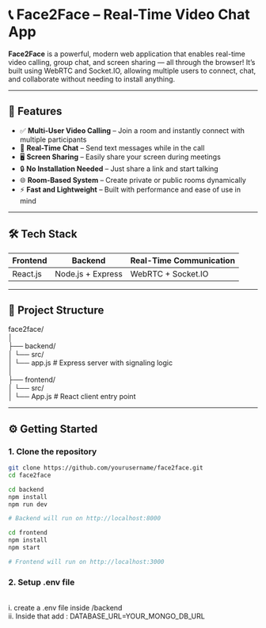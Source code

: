 # 📞 Face2Face – Real-Time Video Chat App

**Face2Face** is a powerful, modern web application that enables real-time video calling, group chat, and screen sharing — all through the browser! It’s built using WebRTC and Socket.IO, allowing multiple users to connect, chat, and collaborate without needing to install anything.

---

## 🚀 Features

- ✅ **Multi-User Video Calling** – Join a room and instantly connect with multiple participants  
- 💬 **Real-Time Chat** – Send text messages while in the call  
- 🖥️ **Screen Sharing** – Easily share your screen during meetings  
- 🔒 **No Installation Needed** – Just share a link and start talking  
- 🌐 **Room-Based System** – Create private or public rooms dynamically  
- ⚡ **Fast and Lightweight** – Built with performance and ease of use in mind

---

## 🛠️ Tech Stack

| Frontend      | Backend         | Real-Time Communication |
|---------------|------------------|--------------------------|
| React.js      | Node.js + Express | WebRTC + Socket.IO       |

---

## 📁 Project Structure

face2face/<br>
│<br>
├── backend/<br>
│ └── src/<br>
│ └── app.js # Express server with signaling logic<br>
│<br>
├── frontend/<br>
│ └── src/<br>
│ └── App.js # React client entry point<br>


---

## ⚙️ Getting Started

### 1. Clone the repository

```bash
git clone https://github.com/yourusername/face2face.git
cd face2face

cd backend
npm install
npm run dev

# Backend will run on http://localhost:8000

cd frontend
npm install
npm start

# Frontend will run on http://localhost:3000
```

### 2. Setup .env file<br>
<br>
i. create a .env file inside /backend<br>
ii. Inside that add :  DATABASE_URL=YOUR_MONGO_DB_URL<br>
